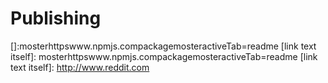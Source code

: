 # Publishing 
[]:mosterhttpswww.npmjs.compackagemosteractiveTab=readme
[link text itself]: mosterhttpswww.npmjs.compackagemosteractiveTab=readme
[link text itself]: http://www.reddit.com
